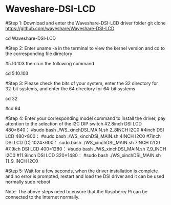 # Waveshare-DSI-LCD

#Step 1: Download and enter the Waveshare-DSI-LCD driver folder
git clone https://github.com/waveshare/Waveshare-DSI-LCD

cd Waveshare-DSI-LCD

#Step 2: Enter uname -a in the terminal to view the kernel version and cd to the corresponding file directory

#5.10.103 then run the following command

cd 5.10.103


#Step 3: Please check the bits of your system, enter the 32 directory for 32-bit systems, and enter the 64 directory for 64-bit systems

cd 32

#cd 64

#Step 4: Enter your corresponding model command to install the driver, pay attention to the selection of the I2C DIP switch
#2.8inch DSI LCD 480×640：
#sudo bash ./WS_xinchDSI_MAIN.sh 2_8INCH I2C0
#4inch DSI LCD 480×800：
#sudo bash ./WS_xinchDSI_MAIN.sh 4INCH I2C0
#7inch DSI LCD (C) 1024×600：
sudo bash ./WS_xinchDSI_MAIN.sh 7INCH I2C0
#7.9ich DSI LCD 400×1280：
#sudo bash ./WS_xinchDSI_MAIN.sh 7_9_INCH I2C0
#11.9inch DSI LCD 320×1480：
#sudo bash ./WS_xinchDSI_MAIN.sh 11_9_INCH I2C0


#Step 5: Wait for a few seconds, when the driver installation is complete and no error is prompted, restart and load the DSI driver and it can be used normally
sudo reboot

Note: The above steps need to ensure that the Raspberry Pi can be connected to the Internet normally.
